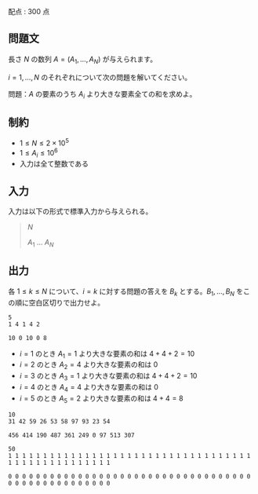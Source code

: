 配点 : $300$ 点

## 問題文

長さ $N$ の数列 $A=(A_1,\ldots,A_N)$ が与えられます。

$i=1,\ldots,N$ のそれぞれについて次の問題を解いてください。

問題：$A$ の要素のうち $A_i$ より大きな要素全ての和を求めよ。

## 制約

- $1 \leq N \leq 2\times 10^5$
- $1 \leq A_i \leq 10^6$
- 入力は全て整数である

## 入力

入力は以下の形式で標準入力から与えられる。

> $N$
> 
> $A_1$ $\ldots$ $A_N$

## 出力

各 $1\leq k\leq N$ について、$i=k$ に対する問題の答えを $B_k$ とする。$B_1,\ldots,B_N$ をこの順に空白区切りで出力せよ。

```input1
5
1 4 1 4 2
```

```output1
10 0 10 0 8
```

- $i=1$ のとき $A_1=1$ より大きな要素の和は $4+4+2=10$
- $i=2$ のとき $A_2=4$ より大きな要素の和は $0$
- $i=3$ のとき $A_3=1$ より大きな要素の和は $4+4+2=10$
- $i=4$ のとき $A_4=4$ より大きな要素の和は $0$
- $i=5$ のとき $A_5=2$ より大きな要素の和は $4+4=8$

```input2
10
31 42 59 26 53 58 97 93 23 54
```

```output2
456 414 190 487 361 249 0 97 513 307
```

```input3
50
1 1 1 1 1 1 1 1 1 1 1 1 1 1 1 1 1 1 1 1 1 1 1 1 1 1 1 1 1 1 1 1 1 1 1 1 1 1 1 1 1 1 1 1 1 1 1 1 1 1
```

```output3
0 0 0 0 0 0 0 0 0 0 0 0 0 0 0 0 0 0 0 0 0 0 0 0 0 0 0 0 0 0 0 0 0 0 0 0 0 0 0 0 0 0 0 0 0 0 0 0 0 0
```